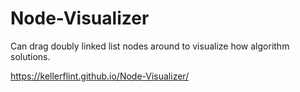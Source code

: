 # Node-Visualizer
Can drag doubly linked list nodes around to visualize how algorithm solutions.

https://kellerflint.github.io/Node-Visualizer/
